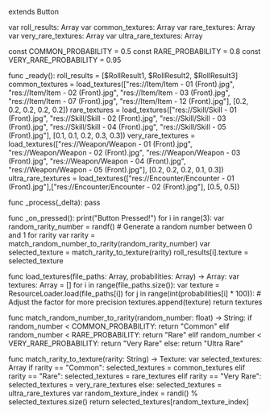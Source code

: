 extends Button

var roll_results: Array
var common_textures: Array
var rare_textures: Array
var very_rare_textures: Array
var ultra_rare_textures: Array

const COMMON_PROBABILITY = 0.5
const RARE_PROBABILITY = 0.8
const VERY_RARE_PROBABILITY = 0.95

func _ready():
	roll_results = [$RollResult1, $RollResult2, $RollResult3]
	common_textures = load_textures(["res://Item/Item - 01 (Front).jpg", "res://Item/Item - 02 (Front).jpg", 
		"res://Item/Item - 03 (Front).jpg", "res://Item/Item - 07 (Front).jpg", "res://Item/Item - 12 (Front).jpg"],
		[0.2, 0.2, 0.2, 0.2, 0.2])
	rare_textures = load_textures(["res://Skill/Skill - 01 (Front).jpg", "res://Skill/Skill - 02 (Front).jpg", 
		"res://Skill/Skill - 03 (Front).jpg", "res://Skill/Skill - 04 (Front).jpg", "res://Skill/Skill - 05 (Front).jpg"],
		[0.1, 0.1, 0.2, 0.3, 0.3])
	very_rare_textures = load_textures(["res://Weapon/Weapon - 01 (Front).jpg", "res://Weapon/Weapon - 02 (Front).jpg", 
		"res://Weapon/Weapon - 03 (Front).jpg", "res://Weapon/Weapon - 04 (Front).jpg", "res://Weapon/Weapon - 05 (Front).jpg"],
		[0.2, 0.2, 0.2, 0.1, 0.3])
	ultra_rare_textures = load_textures(["res://Encounter/Encounter - 01 (Front).jpg"],["res://Encounter/Encounter - 02 (Front).jpg"],
		[0.5, 0.5])

func _process(_delta):
	pass

func _on_pressed():
	print("Button Pressed!")
	for i in range(3):
		var random_rarity_number = randf()  # Generate a random number between 0 and 1 for rarity
		var rarity = match_random_number_to_rarity(random_rarity_number)
		var selected_texture = match_rarity_to_texture(rarity)
		roll_results[i].texture = selected_texture

func load_textures(file_paths: Array, probabilities: Array) -> Array:
	var textures: Array = []
	for i in range(file_paths.size()):
		var texture = ResourceLoader.load(file_paths[i])
		for j in range(int(probabilities[i] * 100)):  # Adjust the factor for more precision
			textures.append(texture)
	return textures

func match_random_number_to_rarity(random_number: float) -> String:
	if random_number < COMMON_PROBABILITY:
		return "Common"
	elif random_number < RARE_PROBABILITY:
		return "Rare"
	elif random_number < VERY_RARE_PROBABILITY:
		return "Very Rare"
	else:
		return "Ultra Rare"

func match_rarity_to_texture(rarity: String) -> Texture:
	var selected_textures: Array
	if rarity == "Common":
		selected_textures = common_textures
	elif rarity == "Rare":
		selected_textures = rare_textures
	elif rarity == "Very Rare":
		selected_textures = very_rare_textures
	else:
		selected_textures = ultra_rare_textures
	var random_texture_index = randi() % selected_textures.size()
	return selected_textures[random_texture_index]
